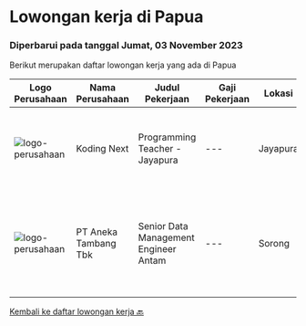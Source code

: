 
  # Lowongan kerja di Papua

  ### Diperbarui pada tanggal Jumat, 03 November 2023

  Berikut merupakan daftar lowongan kerja yang ada di Papua

  |Logo Perusahaan | Nama Perusahaan | Judul Pekerjaan | Gaji Pekerjaan | Lokasi | Deskripsi | Tanggal diunggah | Pranala |
  | -------------- | --------------- | --------------- | --------- | --------- | -------------- | ------- | ----------- |
  |![logo-perusahaan](https://image-service-cdn.seek.com.au/82ed304df52a0fa9ea63abb1e448115324868417/ee4dce1061f3f616224767ad58cb2fc751b8d2dc)|Koding Next|Programming Teacher - Jayapura|---|Jayapura|Requirements Bachelor Degree in Computer Science/Computer Engineering/Information Technology related field At least have 1 year teaching experience...|Kamis, 26 Oktober 2023|https://www.jobstreet.co.id/id/job/programming-teacher-jayapura-1037277487?token=0~81517de4-61d6-4622-9534-55d9914fb227&sectionRank=1&jobId=jobstreet-id-job-1037277487|
|![logo-perusahaan](https://image-service-cdn.seek.com.au/a25587edc86ce6ef79355b2886d3aab91b07e6a0/ee4dce1061f3f616224767ad58cb2fc751b8d2dc)|PT Aneka Tambang Tbk|Senior Data Management Engineer  Antam|---|Sorong|About this positionPosisi Yang Dibutuhkan: Senior Data Management EngineerTugas dan tanggung jawab big data engineer Mendesain dan melakukan...|Selasa, 17 Oktober 2023|https://www.jobstreet.co.id/id/job/senior-data-management-engineer-antam-1037213002?token=0~81517de4-61d6-4622-9534-55d9914fb227&sectionRank=2&jobId=jobstreet-id-job-1037213002|


  [Kembali ke daftar lowongan kerja 🔙](../README.md#daftar-lowongan-kerja)
  